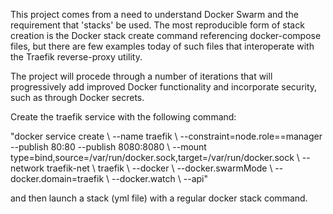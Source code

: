 This project comes from a need to understand Docker Swarm and the requirement
that 'stacks' be used. The most reproducible form of stack creation is the
Docker stack create command referencing docker-compose files, but there are few
examples today of such files that interoperate with the Traefik reverse-proxy
utility.

The project will procede through a number of iterations that will progressively
add improved Docker functionality and incorporate security, such as through
Docker secrets.

Create the traefik service with the following command:

"docker service create \\
    --name traefik \\
    --constraint=node.role==manager \
    --publish 80:80 --publish 8080:8080 \\
    --mount type=bind,source=/var/run/docker.sock,target=/var/run/docker.sock \\
    --network traefik-net \\
    traefik \\
    --docker \\
    --docker.swarmMode \\
    --docker.domain=traefik \\
    --docker.watch \\
    --api"

  and then launch a stack (yml file) with a regular docker stack command.
